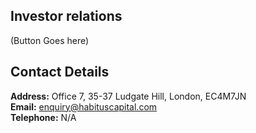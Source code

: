 ## Investor relations

(Button Goes here)

## Contact Details

**Address:** Office 7, 35-37 Ludgate Hill, London, EC4M7JN <br/>
**Email:** [enquiry@habituscapital.com](mailto:enquiry@habituscapital.com) <br/>
**Telephone:** N/A